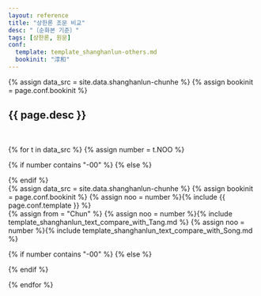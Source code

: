```yaml
---
layout: reference
title: "상한론 조문 비교"
desc: "〔순화본 기준〕"
tags: [상한론, 원문]
conf:
  template: template_shanghanlun-others.md
  bookinit: "淳和"
---
```


{% assign data_src = site.data.shanghanlun-chunhe %}
{% assign bookinit = page.conf.bookinit %}

{{ page.desc }}
--------------------

<br>

{% for t in data_src %}
{% assign number = t.NOO %}

{% if number contains "-00" %}
{% else %}
<div id="{{bookinit}}{{number}}" class="compare-set">
{% endif %}

<div class="origin" markdown="1">
{% assign data_src = site.data.shanghanlun-chunhe %}
{% assign bookinit = page.conf.bookinit %}
{% assign noo = number %}{% include {{ page.conf.template }} %}
</div>

<div class="compared" markdown="1">
{% assign from = "Chun" %}
{% assign noo = number %}{% include template_shanghanlun_text_compare_with_Tang.md %}
{% assign noo = number %}{% include template_shanghanlun_text_compare_with_Song.md %}
</div>

{% if number contains "-00" %}
{% else %}
</div>
{% endif %}

{% endfor %}
